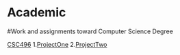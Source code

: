 # Academic
#Work and assignments toward Computer Science Degree

[CSC496](/CSC496)
    1.[ProjectOne](/ProjectOne)
    2.[ProjectTwo](/projectTwo)
    

